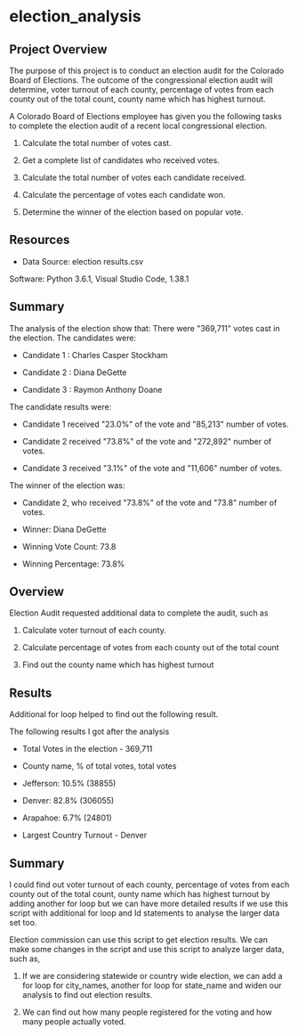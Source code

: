 # election_analysis

## Project Overview
The purpose of this project is to conduct an election audit for the Colorado Board of Elections. The outcome of the congressional election audit will determine, voter turnout of each county, percentage of votes from each county out of the total count, county name which has highest turnout.

A Colorado Board of Elections employee has given you the following tasks to complete the election audit of a recent local
congressional election.
1. Calculate the total number of votes cast.

2. Get a complete list of candidates who received votes.

3. Calculate the total number of votes each candidate received.

4. Calculate the percentage of votes each candidate won.

5. Determine the winner of the election based on popular vote.



## Resources

- Data Source: election results.csv

Software: Python 3.6.1, Visual Studio Code, 1.38.1

## Summary

The analysis of the election show that:
There were "369,711" votes cast in the election.
The candidates were:

- Candidate 1 : Charles Casper Stockham

- Candidate 2 : Diana DeGette

- Candidate 3 : Raymon Anthony Doane


The candidate results were:

- Candidate 1 received "23.0%" of the vote and "85,213" number of votes.

- Candidate 2 received "73.8%" of the vote and "272,892" number of votes.

- Candidate 3 received "3.1%" of the vote and "11,606" number of votes.

The winner of the election was:

- Candidate 2, who received "73.8%" of the vote and "73.8" number of votes.

- Winner: Diana DeGette

- Winning Vote Count: 73.8

- Winning Percentage: 73.8%

## Overview

Election Audit requested additional data to complete the audit, such as 

1. Calculate voter turnout of each county.

2. Calculate  percentage of votes from each county out of the total count

3. Find out the county name which has highest turnout

## Results

Additional for loop helped to find out the following result.

The following results I got after the analysis

- Total Votes in the election - 369,711

- County name, % of total votes, total votes

- Jefferson: 10.5%  (38855)

- Denver: 82.8%  (306055)

- Arapahoe: 6.7%  (24801)

- Largest Country Turnout - Denver

## Summary

I could find out voter turnout of each county, percentage of votes from each county out of the total count, ounty name which has highest turnout by adding another for loop but we can have more detailed results if we use this script with additional for loop and Id statements to analyse the larger data set too.

Election commission can use this script to get election results. We can make some changes in the script and use this script to analyze larger data, such as,
1. If we are considering statewide or country wide election, we can add a for loop for city_names, another for loop for state_name and widen our analysis to find out election results.

2. We can find out how many people registered for the voting and how many people actually voted.
